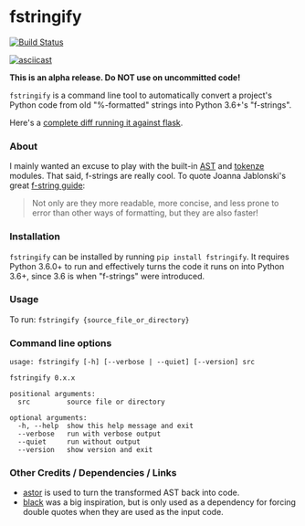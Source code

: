 # fstringify

[![Build Status](https://travis-ci.org/jacktasia/fstringify.svg)](https://travis-ci.org/jacktasia/fstringify)

[![asciicast](https://asciinema.org/a/CDwLsZtWg3of1xSuAOfjnr6x8.png)](https://asciinema.org/a/CDwLsZtWg3of1xSuAOfjnr6x8)

**This is an alpha release. Do NOT use on uncommitted code!**

`fstringify` is a command line tool to automatically convert a project's Python code from old "%-formatted" strings into Python 3.6+'s "f-strings".

Here's a [complete diff running it against flask](https://github.com/pallets/flask/compare/master...jacktasia:fstringified).


### About

I mainly wanted an excuse to play with the built-in [AST](https://docs.python.org/3/library/tokenize.html) and [tokenze](https://docs.python.org/3/library/tokenize.html) modules. That said, f-strings are really cool. To quote Joanna Jablonski's great [f-string guide](https://realpython.com/python-f-strings/):

> Not only are they more readable, more concise, and less prone to error than other ways of formatting, but they are also faster!

### Installation

`fstringify` can be installed by running `pip install fstringify`.  It requires
Python 3.6.0+ to run and effectively turns the code it runs on into Python 3.6+,
since 3.6 is when "f-strings" were introduced.


### Usage

To run: `fstringify {source_file_or_directory}`


### Command line options
```
usage: fstringify [-h] [--verbose | --quiet] [--version] src

fstringify 0.x.x

positional arguments:
  src         source file or directory

optional arguments:
  -h, --help  show this help message and exit
  --verbose   run with verbose output
  --quiet     run without output
  --version   show version and exit

```

### Other Credits / Dependencies / Links

- [astor](https://github.com/berkerpeksag/astor) is used to turn the transformed AST back into code.
- [black](https://github.com/ambv/black) was a big inspiration, but is only used as a dependency for forcing double quotes when they are used as the input code.

